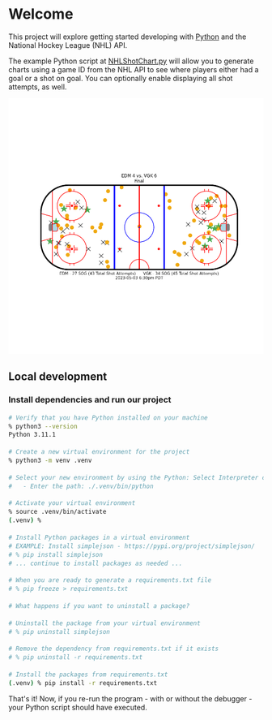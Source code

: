 # Welcome

This project will explore getting started developing with [Python](https://www.python.org) and the National Hockey League (NHL) API.

The example Python script at [NHLShotChart.py](./NHLShotChart.py) will allow you to generate charts using a game ID from the NHL API to see where players either had a goal or a shot on goal. You can optionally enable displaying all shot attempts, as well.

![](./images/shot-chart-2022030241-2023-05-03_630pm_PDT-EDM-vs-VGK.png)

## Local development

### Install dependencies and run our project

```sh
# Verify that you have Python installed on your machine
% python3 --version
Python 3.11.1

# Create a new virtual environment for the project
% python3 -m venv .venv

# Select your new environment by using the Python: Select Interpreter command in VS Code
#   - Enter the path: ./.venv/bin/python

# Activate your virtual environment
% source .venv/bin/activate
(.venv) %

# Install Python packages in a virtual environment
# EXAMPLE: Install simplejson - https://pypi.org/project/simplejson/
# % pip install simplejson
# ... continue to install packages as needed ...

# When you are ready to generate a requirements.txt file
# % pip freeze > requirements.txt

# What happens if you want to uninstall a package?

# Uninstall the package from your virtual environment
# % pip uninstall simplejson

# Remove the dependency from requirements.txt if it exists
# % pip uninstall -r requirements.txt

# Install the packages from requirements.txt
(.venv) % pip install -r requirements.txt
```

That's it! Now, if you re-run the program - with or without the debugger - your Python script should have executed.

